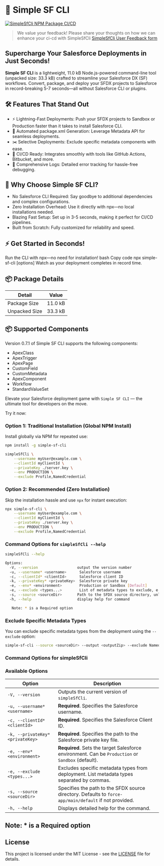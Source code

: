# 🚀 Simple SF CLI
[![SimpleSfCli NPM Package CI/CD](https://github.com/thephani/SimpleSfCLI/actions/workflows/npm-package.yml/badge.svg)](https://github.com/thephani/SimpleSfCLI/actions/workflows/npm-package.yml)


> We value your feedback! Please share your thoughts on how we can enhance your ci-cd with SimpleSfCli [SimpleSfCli User Feedback form](https://forms.gle/6K7nzE1Xrh5GVJvG7)



## Supercharge Your Salesforce Deployments in Just Seconds!

**Simple SF CLI** is a lightweight, 11.0 kB Node.js-powered command-line tool (unpacked size: 33.3 kB) crafted to streamline your Salesforce DX (SF) workflows. Convert, package, and deploy your SFDX projects to Salesforce in record-breaking 5-7 seconds—all without Salesforce CLI or plugins.


## 🛠 Features That Stand Out

- ⚡ Lightning-Fast Deployments: Push your SFDX projects to Sandbox or Production faster than it takes to install Salesforce CLI.
- 📄 Automated package.xml Generation: Leverage Metadata API for seamless deployments.
- ✂️ Selective Deployments: Exclude specific metadata components with ease.
- 🤝 CI/CD Ready: Integrates smoothly with tools like GitHub Actions, Bitbucket, and more.
- 📑 Comprehensive Logs: Detailed error tracking for hassle-free debugging.

## 🎯 Why Choose Simple SF CLI?
- No Salesforce CLI Required: Say goodbye to additional dependencies and complex configurations.
- Zero Installation Overhead: Use it directly with npx—no local installations needed.
- Blazing Fast Setup: Set up in 3-5 seconds, making it perfect for CI/CD pipelines.
- Built from Scratch: Fully customized for reliability and speed.


## ⚡ Get Started in Seconds!
Run the CLI with npx—no need for installation!
bash
Copy code
npx simple-sf-cli [options]
Watch as your deployment completes in record time.

## 📦 Package Details
| Detail                | Value   |
|-----------------------|---------|
| Package Size          | 11.0 kB |
| Unpacked Size         | 33.3 kB |

## 📦 Supported Components
Version 0.7.1 of Simple SF CLI supports the following components:
- ApexClass
- ApexTrigger
- ApexPage
- CustomField
- CustomMetadata
- ApexComponent
- Workflow
- StandardValueSet


Elevate your Salesforce deployment game with `Simple SF CLI` — the ultimate tool for developers on the move.

Try it now:

### Option 1: Traditional Installation (Global NPM Install)
Install globally via NPM for repeated use:

```bash
npm install -g simple-sf-cli
```

```bash
simpleSfCli \
    --username myUser@example.com \
    --clientId myClientId \
    --privateKey ./server.key \
    --env PRODUCTION \
    --exclude Profile,NamedCredential
```

### Option 2: Recommended (Zero Installation)
Skip the installation hassle and use `npx` for instant execution:

```bash
npx simple-sf-cli \
    --username myUser@example.com \
    --clientId myClientId \
    --privateKey ./server.key \
    --env PRODUCTION \
    --exclude Profile,NamedCredential
```

### Command Options for `simpleSfCli --help`
```bash
simpleSfCli --help

Options:
  -V, --version                  output the version number
  -u, --username* <username>      Salesforce username
  -c, --clientId* <clientId>      Salesforce client ID
  -k, --privateKey* <privateKey>  Salesforce private key
  -e, --env* <environment>        Production or Sandbox [Default]
  -e, --exclude <types...>        List of metadata types to exclude, e.g.,NamedCredential, Profile
  -s, --source <sourceDir>       Path to the SFDX source directory, unless "force-app/main/default"
  -h, --help                     display help for command

   Note: * is a Required option

```

### Exclude Specific Metadata Types
You can exclude specific metadata types from the deployment using the `--exclude` option:
```bash
simple-sf-cli --source <sourceDir> --output <outputZip> --exclude NamedCredential,Profile
```

### Command Options for simpleSfCli

### **Available Options**  

| **Option**                   | **Description**                                                                                       |
|------------------------------|-------------------------------------------------------------------------------------------------------|
| `-V, --version`              | Outputs the current version of `simpleSfCli`.                                                        |
| `-u, --username* <username>` | **Required**. Specifies the Salesforce username.                                                     |
| `-c, --clientId* <clientId>` | **Required**. Specifies the Salesforce Client ID.                                                    |
| `-k, --privateKey* <privateKey>` | **Required**. Specifies the path to the Salesforce private key file.                              |
| `-e, --env* <environment>`   | **Required**. Sets the target Salesforce environment. Can be `Production` or `Sandbox` (default).     |
| `-e, --exclude <types...>`   | Excludes specific metadata types from deployment. List metadata types separated by commas.            |
| `-s, --source <sourceDir>`   | Specifies the path to the SFDX source directory. Defaults to `force-app/main/default` if not provided. |
| `-h, --help`                 | Displays detailed help for the command.                                                              |

Note: * is a Required option
---

## License
This project is licensed under the MIT License - see the [LICENSE](LICENSE) file for details.

